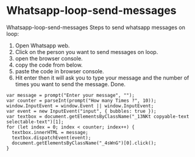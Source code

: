 # Whatsapp-loop-send-messages
Whatsapp-loop-send-messages
Steps to send whatsapp messages on loop: 
1) Open Whatsapp web.
2) Click on the person you want to send messages on loop.
3) open the browser console.
4) copy the code from below.
5) paste the code in browser console.
6) Hit enter then it will ask you to type your message and the number of times you want to send the message.
Done.


```
var message = prompt("Enter your message", "‎");
var counter = parseInt(prompt("How many Times ?", 10));
window.InputEvent = window.Event || window.InputEvent;
var event = new InputEvent("input", { bubbles: true });
var textbox = document.getElementsByClassName("_13NKt copyable-text selectable-text")[1];
for (let index = 0; index < counter; index++) {
  textbox.innerHTML = message;
  textbox.dispatchEvent(event);
  document.getElementsByClassName("_4sWnG")[0].click();
}
```
